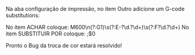 
Na aba configuração de impressão, no item Outro adicione um G-code substitutions:

No item ACHAR coloque:  M600\n(?:G1)\s(?:E-?\d.?\d+)\s(?:F?\d.?\d+)
No item SUBSTITUIR POR coloque: ;$0

Pronto o Bug da troca de cor estará resolvido!
